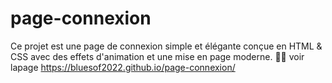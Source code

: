 # page-connexion
Ce projet est une page de connexion simple et élégante conçue en HTML &amp; CSS avec des effets d'animation et une mise en page moderne. 🎨✨
voir lapage https://bluesof2022.github.io/page-connexion/
